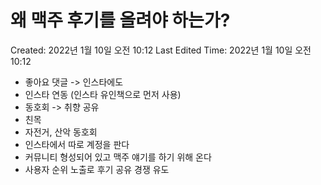 # 왜 맥주 후기를 올려야 하는가?

Created: 2022년 1월 10일 오전 10:12
Last Edited Time: 2022년 1월 10일 오전 10:12

- 좋아요 댓글 -> 인스타에도
- 인스타 연동 (인스타 유인책으로 먼저 사용)
- 동호회 -> 취향 공유
- 친목
- 자전거, 산악 동호회
- 인스타에서 따로 계정을 판다
- 커뮤니티 형성되어 있고 맥주 얘기를 하기 위해 온다
- 사용자 순위 노출로 후기 공유 경쟁 유도